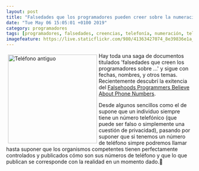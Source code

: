 ```yaml
--- 
layout: post
title: "Falsedades que los programadores pueden creer sobre la numeración telefónica"
date: "Tue May 06 15:05:01 +0100 2019"
category: programadores
tags: [programadores, falsedades, creencias, telefonía, numeración, telefónica]
imagefeature: https://live.staticflickr.com/980/41363427074_8e39836e1a_m.jpg
---
```



<a href="https://www.flickr.com/photos/fernand0/41363427074" title="Teléfono antiguo"><img src="https://live.staticflickr.com/980/41363427074_8e39836e1a_m.jpg" width="240"  alt="Teléfono antiguo" style="float:left; margin:5px"></a>
Hay toda una saga de documentos titulados 'falsedades que creen los programadores sobre ...' y sigue con fechas, nombres, y otros temas.
Recientemente descubrí la exitencia del [Falsehoods Programmers Believe About Phone Numbers](https://github.com/googlei18n/libphonenumber/blob/master/FALSEHOODS.md).

Desde algunos sencillos como el de supone que un individuo siempre tiene un número telefónico (que puede ser falso o simplemente una cuestión de privacidad), pasando por suponer que si tenemos un número de teléfono simpre podremos llamar hasta suponer que los organismos competentes tienen perfectamente controlados y publicados cómo son sus números de teléfono y que lo que publican se corresponde con la realidad en un momento dado.

